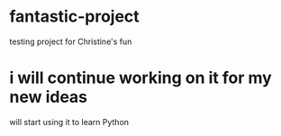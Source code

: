 # fantastic-project
testing project for Christine's fun
# i will continue working on it for my new ideas
will start using it to learn Python
